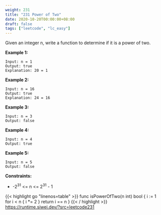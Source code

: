 ```yaml
---
weight: 231
title: "231 Power of Two"
date: 2020-10-20T00:00:00+08:00
draft: false
tags: ["leetcode", "lc_easy"]
---
```


Given an integer n, write a function to determine if it is a power of two.

 

**Example 1:**
```
Input: n = 1
Output: true
Explanation: 20 = 1
```

**Example 2:**
```
Input: n = 16
Output: true
Explanation: 24 = 16
```

**Example 3:**
```
Input: n = 3
Output: false
```
**Example 4:**
```
Input: n = 4
Output: true
```
**Example 5:**
```
Input: n = 5
Output: false
 ```
**Constraints:**

- -2<sup>31</sup> <= n <= 2<sup>31</sup> - 1


<div class="tabs"></div>
<div class="tab-content">
<div id="golang" class="lang">
{{< highlight go "linenos=table" >}}
func isPowerOfTwo(n int) bool {
	i := 1
	for i < n {
		i *= 2
	}
	return i == n
}
{{< / highlight >}}
</div>
<div id="runtime" class="lang">
    <div class="code-link">
        <a href="https://runtime.siwei.dev/?src=leetcode231" target="_blank">https://runtime.siwei.dev/?src=leetcode231</a>
    </div>
</div>
</div>
